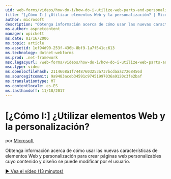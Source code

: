```yaml
---
uid: web-forms/videos/how-do-i/how-do-i-utilize-web-parts-and-personalization
title: "[¿Cómo I:] ¿Utilizar elementos Web y la personalización? | Microsoft Docs"
author: microsoft
description: "Obtenga información acerca de cómo usar las nuevas características de elementos Web y personalización para crear páginas web personalizables cuyo contenido y diseño se puede modificar por el usuario."
ms.author: aspnetcontent
manager: wpickett
ms.date: 01/16/2006
ms.topic: article
ms.assetid: 1ef94d90-253f-436b-8bf9-1a7f541cc613
ms.technology: dotnet-webforms
ms.prod: .net-framework
msc.legacyurl: /web-forms/videos/how-do-i/how-do-i-utilize-web-parts-and-personalization
msc.type: video
ms.openlocfilehash: 2114668a1f74487603253a737bcdaaa27268456d
ms.sourcegitcommit: 9a9483aceb34591c97451997036a9120c3fe2baf
ms.translationtype: MT
ms.contentlocale: es-ES
ms.lasthandoff: 11/10/2017
---
```

<a name="how-do-i-utilize-web-parts-and-personalization"></a>[¿Cómo I:] ¿Utilizar elementos Web y la personalización?
====================
por [Microsoft](https://github.com/microsoft)

Obtenga información acerca de cómo usar las nuevas características de elementos Web y personalización para crear páginas web personalizables cuyo contenido y diseño se puede modificar por el usuario.

[&#9654; Vea el vídeo (13 minutos)](https://channel9.msdn.com/Blogs/ASP-NET-Site-Videos/how-do-i-utilize-web-parts-and-personalization)
